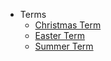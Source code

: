 * Terms
  * [Christmas Term](terms/christmas.md)
  * [Easter Term](terms/easter.md)
  * [Summer Term](terms/summer.md)